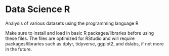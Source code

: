 # Data Science R
 Analysis of various datasets using the programming language R
 
 Make sure to install and load in basic R packages/libraries before using these files. 
 The files are optimized for RStudio and will require packages/libraries such as dplyr, tidyverse, ggplot2, and dslabs, if not more in the future.
